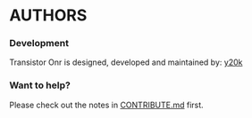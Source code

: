 AUTHORS
=======

### Development
Transistor Onr is designed, developed and maintained by: [y20k](https://github.com/y20k)

### Want to help?
Please check out the notes in [CONTRIBUTE.md](https://github.com/y20k/transistorone/blob/master/CONTRIBUTE.md) first.
